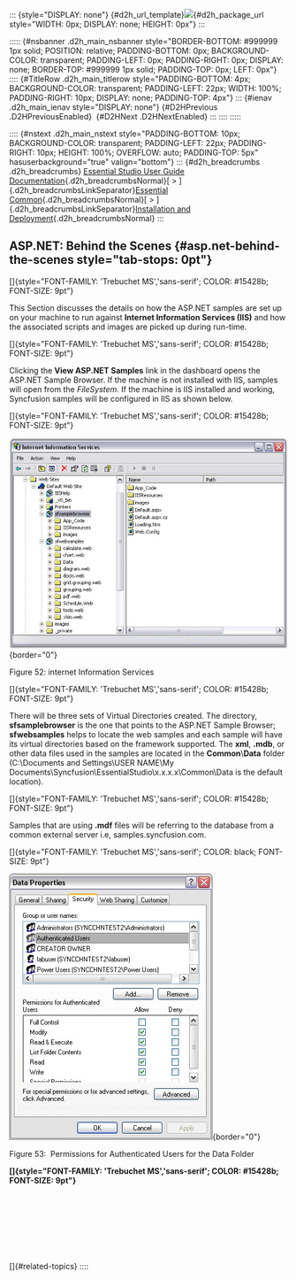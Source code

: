 ::: {style="DISPLAY: none"}
[](ms-xhelp:///?Id=d2h_url_template){#d2h_url_template}![](!package_url!){#d2h_package_url style="WIDTH: 0px; DISPLAY: none; HEIGHT: 0px"}
:::

::::: {#nsbanner .d2h_main_nsbanner style="BORDER-BOTTOM: #999999 1px solid; POSITION: relative; PADDING-BOTTOM: 0px; BACKGROUND-COLOR: transparent; PADDING-LEFT: 0px; PADDING-RIGHT: 0px; DISPLAY: none; BORDER-TOP: #999999 1px solid; PADDING-TOP: 0px; LEFT: 0px"}
:::: {#TitleRow .d2h_main_titlerow style="PADDING-BOTTOM: 4px; BACKGROUND-COLOR: transparent; PADDING-LEFT: 22px; WIDTH: 100%; PADDING-RIGHT: 10px; DISPLAY: none; PADDING-TOP: 4px"}
::: {#ienav .d2h_main_ienav style="DISPLAY: none"}
[](ms-xhelp:///?Id=23f678d1-c4de-4fae-adc7-97c1be2b7e35){#D2HPrevious .D2HPreviousEnabled}  [](ms-xhelp:///?Id=4443d53f-761a-4f2d-9b58-b8283964ee9d){#D2HNext .D2HNextEnabled}
:::
::::
:::::

:::: {#nstext .d2h_main_nstext style="PADDING-BOTTOM: 10px; BACKGROUND-COLOR: transparent; PADDING-LEFT: 22px; PADDING-RIGHT: 10px; HEIGHT: 100%; OVERFLOW: auto; PADDING-TOP: 5px" hasuserbackground="true" valign="bottom"}
::: {#d2h_breadcrumbs .d2h_breadcrumbs}
[Essential Studio User Guide Documentation](ms-xhelp:///?Id=12457748-09e3-4d74-a240-8e049cedf030){.d2h_breadcrumbsNormal}[ \> ]{.d2h_breadcrumbsLinkSeparator}[Essential Common](ms-xhelp:///?Id=2bfe10b6-fac1-4f91-a173-04db314f10c3){.d2h_breadcrumbsNormal}[ \> ]{.d2h_breadcrumbsLinkSeparator}[Installation and Deployment](ms-xhelp:///?Id=edacfc75-68a5-4518-870d-ce716c583177){.d2h_breadcrumbsNormal}
:::

## ASP.NET: Behind the Scenes {#asp.net-behind-the-scenes style="tab-stops: 0pt"}

[]{style="FONT-FAMILY: 'Trebuchet MS','sans-serif'; COLOR: #15428b; FONT-SIZE: 9pt"} 

This Section discusses the details on how the ASP.NET samples are set up on your machine to run against **Internet Information Services (IIS)** and how the associated scripts and images are picked up during run-time.

[]{style="FONT-FAMILY: 'Trebuchet MS','sans-serif'; COLOR: #15428b; FONT-SIZE: 9pt"} 

Clicking the **View ASP.NET Samples** link in the dashboard opens the ASP.NET Sample Browser. If the machine is not installed with IIS, samples will open from the *FileSystem*. If the machine is IIS installed and working, Syncfusion samples will be configured in IIS as shown below.

[]{style="FONT-FAMILY: 'Trebuchet MS','sans-serif'; COLOR: #15428b; FONT-SIZE: 9pt"} 

![](ImagesExt/image67_56.jpg){border="0"}

Figure 52: internet Information Services

[]{style="FONT-FAMILY: 'Trebuchet MS','sans-serif'; COLOR: #15428b; FONT-SIZE: 9pt"} 

There will be three sets of Virtual Directories created. The directory, **sfsamplebrowser** is the one that points to the ASP.NET Sample Browser; **sfwebsamples** helps to locate the web samples and each sample will have its virtual directories based on the framework supported. The **xml**, **.mdb**, or other data files used in the samples are located in the **Common**\\**Data** folder (C:\\Documents and Settings\\USER NAME\\My Documents\\Syncfusion\\EssentialStudio\\x.x.x.x\\Common\\Data is the default location).

[]{style="FONT-FAMILY: 'Trebuchet MS','sans-serif'; COLOR: #15428b; FONT-SIZE: 9pt"} 

Samples that are using **.mdf** files will be referring to the database from a common external server i.e, samples.syncfusion.com.

[]{style="FONT-FAMILY: 'Trebuchet MS','sans-serif'; COLOR: black; FONT-SIZE: 9pt"} 

![](ImagesExt/image67_57.jpg){border="0"}

Figure 53:  Permissions for Authenticated Users for the Data Folder

**[]{style="FONT-FAMILY: 'Trebuchet MS','sans-serif'; COLOR: #15428b; FONT-SIZE: 9pt"}** 

 

 

 

 

[]{#related-topics}
::::
